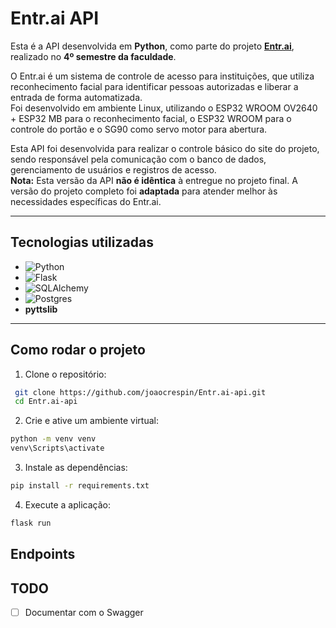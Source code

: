 # Entr.ai API

Esta é a API desenvolvida em **Python**, como parte do projeto [**Entr.ai**](https://github.com/KenZohn/Entr.ai), realizado no **4º semestre da faculdade**. 

O Entr.ai é um sistema de controle de acesso para instituições, que utiliza reconhecimento facial para identificar pessoas autorizadas e liberar a entrada de forma automatizada.  
Foi desenvolvido em ambiente Linux, utilizando o ESP32 WROOM OV2640 + ESP32 MB para o reconhecimento facial, o ESP32 WROOM para o controle do portão e o SG90 como servo motor para abertura.

Esta API foi desenvolvida para realizar o controle básico do site do projeto, sendo responsável pela comunicação com o banco de dados, gerenciamento de usuários e registros de acesso.  
**Nota:** Esta versão da API **não é idêntica** à entregue no projeto final. A versão do projeto completo foi **adaptada** para atender melhor às necessidades específicas do Entr.ai.

---

## Tecnologias utilizadas

- ![Python](https://img.shields.io/badge/python-3670A0?style=for-the-badge&logo=python&logoColor=ffdd54)
- ![Flask](https://img.shields.io/badge/FLASK-000000?style=for-the-badge&logo=flask&logoColor=white)
- ![SQLAlchemy](https://img.shields.io/badge/SQLALCHEMY-D71F00?style=for-the-badge&logo=sqlalchemy&logoColor=white&logoSize=auto) 
- ![Postgres](https://img.shields.io/badge/postgres-%23316192.svg?style=for-the-badge&logo=postgresql&logoColor=white)
- **pyttslib** 

---

## Como rodar o projeto

1. Clone o repositório:
  ```bash
   git clone https://github.com/joaocrespin/Entr.ai-api.git
   cd Entr.ai-api
  ```
2. Crie e ative um ambiente virtual:
  ```bash
  python -m venv venv
  venv\Scripts\activate
  ```

3. Instale as dependências:
  ```bash
  pip install -r requirements.txt
  ```
4. Execute a aplicação:
  ```bash
  flask run
  ```

## Endpoints


## TODO

- [ ] Documentar com o Swagger